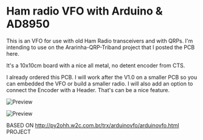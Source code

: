# Ham radio VFO with Arduino & AD8950

This is an VFO for use with old Ham Radio transceivers and with QRPs. I'm intending to use on the Ararinha-QRP-Triband project that I posted the PCB here.

It's a 10x10cm board with a nice all metal, no detent encoder from CTS.

I already ordered this PCB. I will work after the V1.0 on a smaller PCB so you can embedded the VFO or build a smaller radio. I will also add an option to connect the Encoder with a Header. That's can be a nice feature.

![Preview](http://i.imgur.com/VjybyPc.png)

![Preview](http://i.imgur.com/FwRBVH0.png)

BASED ON http://py2ohh.w2c.com.br/trx/arduinovfo/arduinovfo.html PROJECT
